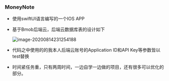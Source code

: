 ### MoneyNote

* 使用swiftUI语言编写的一个IOS APP

* 基于Bmob后端云，后端云数据库表的设计如下

  ![image-20200814231254188](C:\Users\snowkkk\AppData\Roaming\Typora\typora-user-images\image-20200814231254188.png)

* 代码之中使用的的我本人后端云账号的Application ID和API Key等参数皆以test替换
* 时间紧任务重，只有两周时间，一边自学一边做的项目，还有很多可以优化的部分。